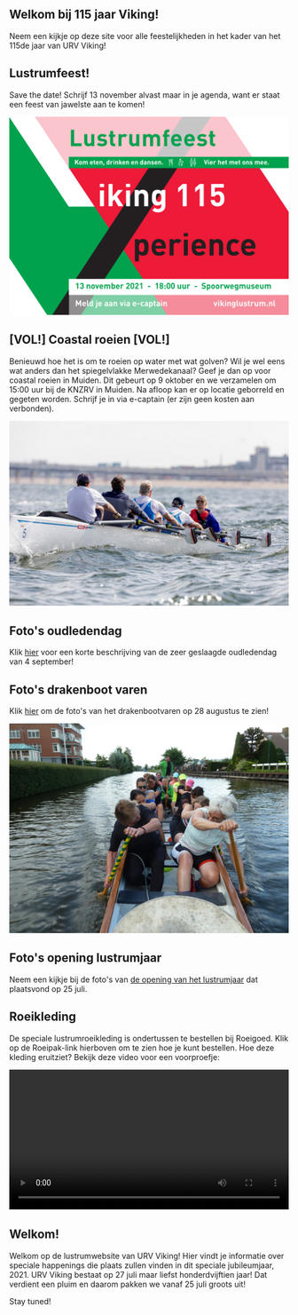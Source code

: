 ## Welkom bij 115 jaar Viking!

Neem een kijkje op deze site voor alle feestelijkheden in het kader van het 115de jaar van URV Viking! 

## Lustrumfeest!

Save the date! Schrijf 13 november alvast maar in je agenda, want er staat een feest van jawelste aan te komen! 

![lustrumposter](feest_poster.PNG)

## [VOL!] Coastal roeien [VOL!]

Benieuwd hoe het is om te roeien op water met wat golven? Wil je wel eens wat anders dan het spiegelvlakke Merwedekanaal? Geef je dan op voor coastal roeien in Muiden. Dit gebeurt op 9 oktober en we verzamelen om 15:00 uur bij de KNZRV in Muiden. Na afloop kan er op locatie geborreld en gegeten worden. Schrijf je in via e-captain (er zijn geen kosten aan verbonden).

![plaatje coastal](coastal.PNG)

## Foto's oudledendag 

Klik [hier](https://vikinglustrum.nl/fotos/#oudledendag-4-september-2021) voor een korte beschrijving van de zeer geslaagde oudledendag van 4 september! 

## Foto's drakenboot varen

Klik [hier](https://vikinglustrum.nl/fotos/#drakenbootvaren-28-augustus-2021) om de foto's van het drakenbootvaren op 28 augustus te zien!

![plaatje drakenboot](drakenboot.png)

## Foto's opening lustrumjaar

Neem een kijkje bij de foto's van [de opening van het lustrumjaar](https://vikinglustrum.nl/fotos/#suppen-25-juli-2021) dat plaatsvond op 25 juli.

## Roeikleding

De speciale lustrumroeikleding is ondertussen te bestellen bij Roeigoed. Klik op de Roeipak-link hierboven om te zien hoe je kunt bestellen. Hoe deze kleding eruitziet? Bekijk deze video voor een voorproefje:

<video width="100%" controls playsinline>
      <source src="fieke-roeipak.mp4" type="video/mp4">
	  <source src="fieke-roeipak.m4v" type="video/m4v">
      <p>Your browser does not support the video element.</p>
</video>

## Welkom!

Welkom op de lustrumwebsite van URV Viking! Hier vindt je informatie over speciale happenings die plaats zullen vinden in dit speciale jubileumjaar, 2021. URV Viking bestaat op 27 juli maar liefst honderdvijftien jaar! Dat verdient een pluim en daarom pakken we vanaf 25 juli groots uit!

Stay tuned!

<!--

## Welcome to GitHub Pages

You can use the [editor on GitHub](https://github.com/brandtvandergaast/vikinglustrum/edit/gh-pages/index.md) to maintain and preview the content for your website in Markdown files.

Whenever you commit to this repository, GitHub Pages will run [Jekyll](https://jekyllrb.com/) to rebuild the pages in your site, from the content in your Markdown files.

## 

Hier test ik even linkjes:
[roeipak](https://vikinglustrum.nl/roeipak/)
[kalender](https://vikinglustrum.nl/kalender/)
[over het lustrum](https://vikinglustrum.nl/over-het-lustrum/)

### Markdown

Markdown is a lightweight and easy-to-use syntax for styling your writing. It includes conventions for

```markdown
Syntax highlighted code block

# Header 1
## Header 2
### Header 3

- Bulleted
- List

1. Numbered
2. List

**Bold** and _Italic_ and `Code` text

[Link](url) and ![Image](src)
```

For more details see [GitHub Flavored Markdown](https://guides.github.com/features/mastering-markdown/).

### Jekyll Themes

Your Pages site will use the layout and styles from the Jekyll theme you have selected in your [repository settings](https://github.com/brandtvandergaast/vikinglustrum/settings). The name of this theme is saved in the Jekyll `_config.yml` configuration file.

### Support or Contact

Having trouble with Pages? Check out our [documentation](https://docs.github.com/categories/github-pages-basics/) or [contact support](https://support.github.com/contact) and we’ll help you sort it out.

-->


